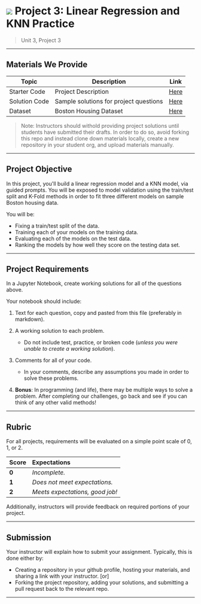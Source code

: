 # ![](https://ga-dash.s3.amazonaws.com/production/assets/logo-9f88ae6c9c3871690e33280fcf557f33.png) Project 3: Linear Regression and KNN Practice

> Unit 3, Project 3

---

## Materials We Provide

| Topic | Description | Link |
| --- | --- | --- |
| Starter Code | Project Description | [Here](./linreg-knn-project.ipynb) |
| Solution Code | Sample solutions for project questions | [Here](./Solution-Code/linreg-knn-project-solution.ipynb) |
| Dataset | Boston Housing Dataset  | [Here](X) |

> Note: Instructors should withold providing project solutions until students have submitted their drafts. In order to do so, avoid forking this repo and instead clone down materials locally, create a new repository in your student org, and upload materials manually.

---

## Project Objective

In this project, you'll build a linear regression model and a KNN model, via guided prompts. You will be exposed to model validation using the train/test split and K-Fold methods in order to fit three different models on sample Boston housing data.

You will be:
  - Fixing a train/test split of the data.
  - Training each of your models on the training data.
  - Evaluating each of the models on the test data.
  - Ranking the models by how well they score on the testing data set.

---

## Project Requirements

In a Jupyter Notebook, create working solutions for all of the questions above.

Your notebook should include:

1. Text for each question, copy and pasted from this file (preferably in markdown).
2. A working solution to each problem.
   - Do not include test, practice, or broken code (*unless you were unable to create a working solution*).
3. Comments for all of your code.
   - In your comments, describe any assumptions you made in order to solve these problems.

4. **Bonus**: In programming (and life), there may be multiple ways to solve a problem. After completing our challenges, go back and see if you can think of any other valid methods!

---

## Rubric

For all projects, requirements will be evaluated on a simple point scale of 0, 1, or 2. 

Score | Expectations
:--- | :---
**0** | _Incomplete._
**1** | _Does not meet expectations._
**2** | _Meets expectations, good job!_

Additionally, instructors will provide feedback on required portions of your project.

---


## Submission

Your instructor will explain how to submit your assignment. Typically, this is done either by:

- Creating a repository in your github profile, hosting your materials, and sharing a link with your instructor. [or]
- Forking the project repository, adding your solutions, and submitting a pull request back to the relevant repo.

---

